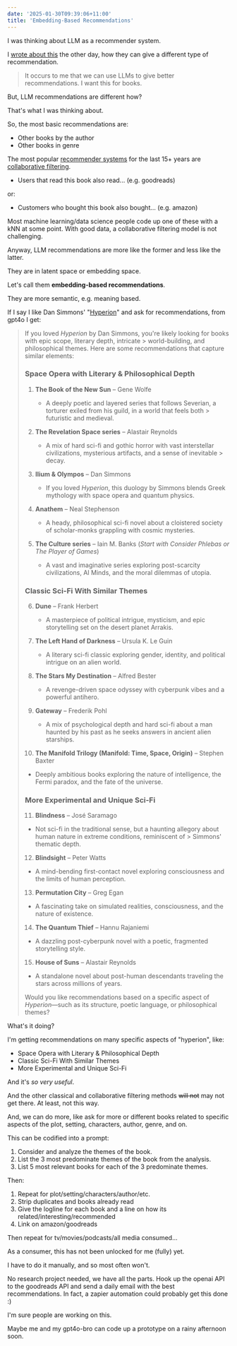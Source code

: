 ```yaml
---
date: '2025-01-30T09:39:06+11:00'
title: 'Embedding-Based Recommendations'
---
```


I was thinking about LLM as a recommender system.

I [wrote about this](/blog/posts/llm-based-recommendation-engine/) the other day, how they can give a different type of recommendation.

> It occurs to me that we can use LLMs to give better recommendations.
> I want this for books.

But, LLM recommendations are different how?

That's what I was thinking about.

So, the most basic recommendations are:

- Other books by the author
- Other books in genre

The most popular [recommender systems](https://en.wikipedia.org/wiki/Recommender_system) for the last 15+ years are [collaborative filtering](https://en.wikipedia.org/wiki/Collaborative_filtering).

- Users that read this book also read... (e.g. goodreads)

or:

- Customers who bought this book also bought... (e.g. amazon)

Most machine learning/data science people code up one of these with a kNN at some point. With good data, a collaborative filtering model is not challenging.

Anyway, LLM recommendations are more like the former and less like the latter.

They are in latent space or embedding space.

Let's call them **embedding-based recommendations**.

They are more semantic, e.g. meaning based.

If I say I like Dan Simmons' "[Hyperion](https://www.goodreads.com/book/show/77566.Hyperion)" and ask for recommendations, from gpt4o I get:


> If you loved *Hyperion* by Dan Simmons, you're likely looking for books with epic scope, literary depth, intricate > world-building, and philosophical themes. Here are some recommendations that capture similar elements:
>
> ### **Space Opera with Literary & Philosophical Depth**
> 1. **The Book of the New Sun** – Gene Wolfe
>    - A deeply poetic and layered series that follows Severian, a torturer exiled from his guild, in a world that feels both > futuristic and medieval.
>
> 2. **The Revelation Space series** – Alastair Reynolds
>    - A mix of hard sci-fi and gothic horror with vast interstellar civilizations, mysterious artifacts, and a sense of inevitable > decay.
>
> 3. **Ilium & Olympos** – Dan Simmons
>    - If you loved *Hyperion*, this duology by Simmons blends Greek mythology with space opera and quantum physics.
>
> 4. **Anathem** – Neal Stephenson
>    - A heady, philosophical sci-fi novel about a cloistered society of scholar-monks grappling with cosmic mysteries.
>
> 5. **The Culture series** – Iain M. Banks (*Start with Consider Phlebas or The Player of Games*)
>    - A vast and imaginative series exploring post-scarcity civilizations, AI Minds, and the moral dilemmas of utopia.
>
> ### **Classic Sci-Fi With Similar Themes**
> 6. **Dune** – Frank Herbert
>    - A masterpiece of political intrigue, mysticism, and epic storytelling set on the desert planet Arrakis.
>
> 7. **The Left Hand of Darkness** – Ursula K. Le Guin
>    - A literary sci-fi classic exploring gender, identity, and political intrigue on an alien world.
>
> 8. **The Stars My Destination** – Alfred Bester
>    - A revenge-driven space odyssey with cyberpunk vibes and a powerful antihero.
>
> 9. **Gateway** – Frederik Pohl
>    - A mix of psychological depth and hard sci-fi about a man haunted by his past as he seeks answers in ancient alien starships.
>
> 10. **The Manifold Trilogy (Manifold: Time, Space, Origin)** – Stephen Baxter
>    - Deeply ambitious books exploring the nature of intelligence, the Fermi paradox, and the fate of the universe.
>
> ### **More Experimental and Unique Sci-Fi**
> 11. **Blindness** – José Saramago
>    - Not sci-fi in the traditional sense, but a haunting allegory about human nature in extreme conditions, reminiscent of > Simmons' thematic depth.
>
> 12. **Blindsight** – Peter Watts
>    - A mind-bending first-contact novel exploring consciousness and the limits of human perception.
>
> 13. **Permutation City** – Greg Egan
>    - A fascinating take on simulated realities, consciousness, and the nature of existence.
>
> 14. **The Quantum Thief** – Hannu Rajaniemi
>    - A dazzling post-cyberpunk novel with a poetic, fragmented storytelling style.
>
> 15. **House of Suns** – Alastair Reynolds
>    - A standalone novel about post-human descendants traveling the stars across millions of years.
>
> Would you like recommendations based on a specific aspect of *Hyperion*—such as its structure, poetic language, or philosophical themes?


What's it doing?

I'm getting recommendations on many specific aspects of "hyperion", like:

* Space Opera with Literary & Philosophical Depth
* Classic Sci-Fi With Similar Themes
* More Experimental and Unique Sci-Fi

And it's _so very useful_.

And the other classical and collaborative filtering methods ~~will not~~ may not get there. At least, not this way.

And, we can do more, like ask for more or different books related to specific aspects of the plot, setting, characters, author, genre, and on.

This can be codified into a prompt:

1. Consider and analyze the themes of the book.
2. List the 3 most predominate themes of the book from the analysis.
3. List 5 most relevant books for each of the 3 predominate themes.

Then:

1. Repeat for plot/setting/characters/author/etc.
2. Strip duplicates and books already read
3. Give the logline for each book and a line on how its related/interesting/recommended
4. Link on amazon/goodreads

Then repeat for tv/movies/podcasts/all media consumed...

As a consumer, this has not been unlocked for me (fully) yet.

I have to do it manually, and so most often won't.

No research project needed, we have all the parts. Hook up the openai API to the goodreads API and send a daily email with the best recommendations. In fact, a zapier automation could probably get this done :)

I'm sure people are working on this.

Maybe me and my gpt4o-bro can code up a prototype on a rainy afternoon soon.

